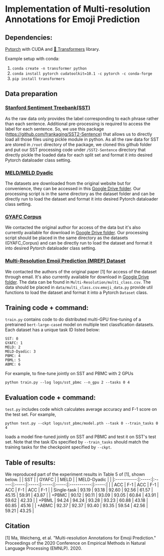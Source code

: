 # Implementation of Multi-resolution Annotations for Emoji Prediction

## Dependencies:
[Pytorch](https://pytorch.org) with CUDA and [🤗 Transformers](https://huggingface.co/transformers) library.

Example setup with conda:
1. `conda create -n transformer python`
2. `conda install pytorch cudatoolkit=10.1 -c pytorch -c conda-forge`
3. `pip install transformers`
​
## Data preparation
### [Stanford Sentiment Treebank(SST)](https://nlp.stanford.edu/sentiment/index.html)
As the raw data only provides the label corresponding to each phrase rather than each sentence. Additional pre-processing is required to access the label for each sentence. So, we use this package (https://github.com/frankaging/SST2-Sentence) that allows us to directly load all those files using pickle module in python. As all the raw data for SST are stored in `/root` directory of the package, we cloned this github folder and put our SST processing code under `/SST2-Sentence` directory that directly pickle the loaded data for each split set and format it into desired Pytorch dataloader class setting.
​
### [MELD/MELD Dyadic](https://affective-meld.github.io)
The datasets are downloaded from the original website but for convenience, they can be accessed in this [Google Drive folder](https://drive.google.com/drive/folders/1XONpNbPa5mpu6V9WVpkQwNvCD40zRWtn?usp=sharing). Our processing script is in the same directory as the dataset folder and can be directly run to load the dataset and format it into desired Pytorch dataloader class setting. 
​
### [GYAFC Corpus](https://github.com/raosudha89/GYAFC-corpus)
We contacted the original author for access of the data but it's also currently available for download in [Google Drive folder](https://drive.google.com/drive/folders/1XONpNbPa5mpu6V9WVpkQwNvCD40zRWtn?usp=sharing). Our processing script should be placed in the same directory as the datasets (GYAFC_Corpus) and can be directly run to load the dataset and format it into desired Pytorch dataloader class setting. 
​
### [Multi-Resolution Emoji Prediction (MREP) Dataset]()
We contacted the authors of the original paper [1] for access of the dataset through email. It's also currently available for download in [Google Drive folder](https://drive.google.com/drive/folders/1XONpNbPa5mpu6V9WVpkQwNvCD40zRWtn?usp=sharing). The data can be found in `Multi-Resolution/multi_class.csv`. The data should be placed in `data/multi_class.csv`.`emoji_data.py` provide util functions to load the dataset and format it into a Pytorch `Dataset` class.

## Training code + command:
`train.py` contains code to do distributed multi-GPU fine-tuning of a pretrained `bert-large-cased` model on multiple text classfication datasets. Each dataset has a unique task ID listed below:
```
SST: 0
GYAFC: 1
MELD: 2
MELD-Dyadic: 3
PBMC: 4
PBML: 5
ABMC: 6
```
For example, to fine-tune jointly on SST and PBMC with 2 GPUs
```
python train.py --log logs/sst_pbmc --n_gpu 2 --tasks 0 4
```

## Evaluation code + command:
​`test.py` includes code which calculates average accuracy and F-1 score on the test set. For example,
```
python test.py --ckpt logs/sst_pbmc/model.pth --task 0 --train_tasks 0 4
```
loads a model fine-tuned jointly on SST and PBMC and test it on SST's test set. Note that the task IDs specified by `--train_tasks` should match the training tasks for the checkpoint specified by `--ckpt`.
​
## Table of results:
​We reproduced part of the experiment results in Table 5 of [1], shown below.
|             |  SST  |       | GYAFC |       |  MELD |       | MELD-Dyadic |       |
|:-----------:|:-----:|:-----:|:-----:|:-----:|:-----:|:-----:|:-----------:|:-----:|
|             |  ACC  |  F-1  |  ACC  |  F-1  |  ACC  |  F-1  |     ACC     |  F-1  |
| Single-task | 93.19 | 93.18 | 92.60 | 92.56 | 61.57 | 45.15 |    59.91    | 43.87 |
|    +PBMC    | 90.12 | 90.11 | 93.09 | 93.05 | 60.84 | 43.91 |    59.62    | 42.33 |
|    +PBML    | 94.24 | 94.24 | 93.28 | 93.23 | 60.88 | 43.18 |    60.85    | 45.16 |
|    +ABMC    | 92.37 | 92.37 | 93.40 | 93.35 | 59.54 | 42.56 |    59.21    | 43.25 |

## Citation
[1] Ma, Weicheng, et al. "Multi-resolution Annotations for Emoji Prediction." Proceedings of the 2020 Conference on Empirical Methods in Natural Language Processing (EMNLP). 2020.
